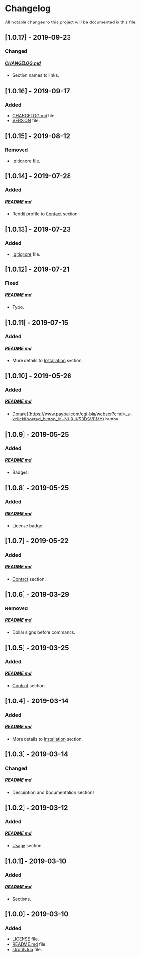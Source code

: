 # Changelog

All notable changes to this project will be documented in this file.

## [1.0.17] - 2019-09-23

### Changed

##### [CHANGELOG.md](CHANGELOG.md)

- Section names to links.

## [1.0.16] - 2019-09-17

### Added

- [CHANGELOG.md](CHANGELOG.md) file.
- [VERSION](VERSION) file.

## [1.0.15] - 2019-08-12

### Removed

- [.gitignore](.gitignore) file.

## [1.0.14] - 2019-07-28

### Added

##### [README.md](README.md)

- Reddit profile to [Contact](https://github.com/DeBos99/lua-strutils#contact) section.

## [1.0.13] - 2019-07-23

### Added

- [.gitignore](.gitignore) file.

## [1.0.12] - 2019-07-21

### Fixed

##### [README.md](README.md)

- Typo.

## [1.0.11] - 2019-07-15

### Added

##### [README.md](README.md)

- More details to [Installation](https://github.com/DeBos99/lua-strutils#installation) section.

## [1.0.10] - 2019-05-26

### Added

##### [README.md](README.md)

- [Donate](https://www.paypalobjects.com/en_US/i/btn/btn_donateCC_LG.gif)](https://www.paypal.com/cgi-bin/webscr?cmd=_s-xclick&hosted_button_id=NH8JV53DSVDMY) button.

## [1.0.9] - 2019-05-25

### Added

##### [README.md](README.md)

- Badges.

## [1.0.8] - 2019-05-25

### Added

##### [README.md](README.md)

- License badge.

## [1.0.7] - 2019-05-22

### Added

##### [README.md](README.md)

- [Contact](https://github.com/DeBos99/lua-strutils#contact) section.

## [1.0.6] - 2019-03-29

### Removed

##### [README.md](README.md)

- Dollar signs before commands.

## [1.0.5] - 2019-03-25

### Added

##### [README.md](README.md)

- [Content](https://github.com/DeBos99/lua-strutils#content) section.

## [1.0.4] - 2019-03-14

### Added

##### [README.md](README.md)

- More details to [Installation](https://github.com/DeBos99/lua-strutils#installation) section.

## [1.0.3] - 2019-03-14

### Changed

##### [README.md](README.md)

- [Description](https://github.com/DeBos99/lua-strutils#description) and [Documentation](https://github.com/DeBos99/lua-strutils#documentation) sections.

## [1.0.2] - 2019-03-12

### Added

##### [README.md](README.md)

- [Usage](https://github.com/DeBos99/lua-strutils#usage) section.

## [1.0.1] - 2019-03-10

### Added

##### [README.md](README.md)

- Sections.

## [1.0.0] - 2019-03-10

### Added

- [LICENSE](LICENSE) file.
- [README.md](README.md) file.
- [strutils.lua](strutils.lua) file.
